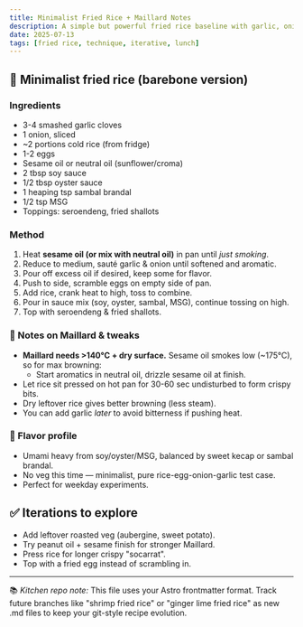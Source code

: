 ```yaml
---
title: Minimalist Fried Rice + Maillard Notes
description: A simple but powerful fried rice baseline with garlic, onion, egg and pantry staples, plus key technique notes on Maillard for your Astro kitchen site.
date: 2025-07-13
tags: [fried rice, technique, iterative, lunch]
---
```


## 🍳 Minimalist fried rice (barebone version)

### Ingredients
- 3-4 smashed garlic cloves
- 1 onion, sliced
- ~2 portions cold rice (from fridge)
- 1-2 eggs
- Sesame oil or neutral oil (sunflower/croma)
- 2 tbsp soy sauce
- 1/2 tbsp oyster sauce
- 1 heaping tsp sambal brandal
- 1/2 tsp MSG
- Toppings: seroendeng, fried shallots

### Method
1. Heat **sesame oil (or mix with neutral oil)** in pan until *just smoking*.
2. Reduce to medium, sauté garlic & onion until softened and aromatic.
3. Pour off excess oil if desired, keep some for flavor.
4. Push to side, scramble eggs on empty side of pan.
5. Add rice, crank heat to high, toss to combine.
6. Pour in sauce mix (soy, oyster, sambal, MSG), continue tossing on high.
7. Top with seroendeng & fried shallots.

### 📝 Notes on Maillard & tweaks
- **Maillard needs >140°C + dry surface.** Sesame oil smokes low (~175°C), so for max browning:
  - Start aromatics in neutral oil, drizzle sesame oil at finish.
- Let rice sit pressed on hot pan for 30-60 sec undisturbed to form crispy bits.
- Dry leftover rice gives better browning (less steam).
- You can add garlic *later* to avoid bitterness if pushing heat.

### 🍛 Flavor profile
- Umami heavy from soy/oyster/MSG, balanced by sweet kecap or sambal brandal.
- No veg this time — minimalist, pure rice-egg-onion-garlic test case.
- Perfect for weekday experiments.

## ✅ Iterations to explore
- Add leftover roasted veg (aubergine, sweet potato).
- Try peanut oil + sesame finish for stronger Maillard.
- Press rice for longer crispy "socarrat".
- Top with a fried egg instead of scrambling in.

---
📚 *Kitchen repo note:* This file uses your Astro frontmatter format. Track future branches like "shrimp fried rice" or "ginger lime fried rice" as new .md files to keep your git-style recipe evolution.